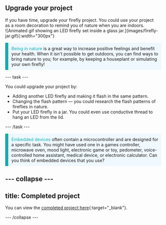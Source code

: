## Upgrade your project

<div style="display: flex; flex-wrap: wrap">
<div style="flex-basis: 200px; flex-grow: 1; margin-right: 15px;">
If you have time, upgrade your firefly project. You could use your project as a room decoration to remind you of nature when you are indoors. 
</div>
<div>
![Animated gif showing an LED firefly set inside a glass jar.](images/firefly-jar.gif){:width="300px"}
</div>
</div>

<p style='border-left: solid; border-width:10px; border-color: #0faeb0; background-color: aliceblue; padding: 10px;'>
<span style="color: #0faeb0">Being in nature</span> is a great way to increase positive feelings and benefit your health. When it isn't possible to get outdoors, you can find ways to bring nature to you; for example, by keeping a houseplant or simulating your own firefly!</p>

--- task ---

You could upgrade your project by:
+ Adding another LED firefly and making it flash in the same pattern.
+ Changing the flash pattern — you could research the flash patterns of fireflies in nature.
+ Put your LED firefly in a jar. You could even use conductive thread to hang an LED from the lid.

--- /task ---

<p style='border-left: solid; border-width:10px; border-color: #0faeb0; background-color: aliceblue; padding: 10px;'>
<span style="color: #0faeb0">Embedded devices</span> often contain a microcontroller and are designed for a specific task. You might have used one in a games controller, microwave oven, mood light, electronic game or toy, pedometer, voice-controlled home assistant, medical device, or electronic calculator. Can you think of embedded devices that you use?</p>

--- collapse ---
---
title: Completed project
---

You can view the [completed project here](https://rpf.io/p/en/led-firefly-get){:target="_blank"}.

--- /collapse ---
